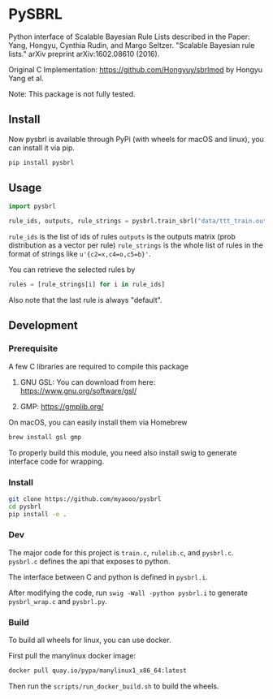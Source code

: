 # PySBRL

Python interface of Scalable Bayesian Rule Lists described in the Paper: 
Yang, Hongyu, Cynthia Rudin, and Margo Seltzer. "Scalable Bayesian rule lists." arXiv preprint arXiv:1602.08610 (2016).

Original C Implementation: https://github.com/Hongyuy/sbrlmod by Hongyu Yang et al.

Note: This package is not fully tested.

## Install

Now pysbrl is available through PyPi (with wheels for macOS and linux), you can install it via pip.

```bash
pip install pysbrl
```

## Usage

```python
import pysbrl

rule_ids, outputs, rule_strings = pysbrl.train_sbrl("data/ttt_train.out", "data/ttt_train.label", 20.0, eta=2.0, max_iters=2000, nchain=10, alphas=[1,1])
```

`rule_ids` is the list of ids of rules
`outputs` is the outputs matrix (prob distribution as a vector per rule)
`rule_strings` is the whole list of rules in the format of strings like `u'{c2=x,c4=o,c5=b}'`. 

You can retrieve the selected rules by 

```python
rules = [rule_strings[i] for i in rule_ids]
```

Also note that the last rule is always "default".

## Development

### Prerequisite

A few C libraries are required to compile this package

1. GNU GSL: You can download from here: https://www.gnu.org/software/gsl/

2. GMP: https://gmplib.org/

On macOS, you can easily install them via Homebrew

```bash
brew install gsl gmp
```

To properly build this module, you need also install swig to generate interface code for wrapping.

### Install

```bash
git clone https://github.com/myaooo/pysbrl
cd pysbrl
pip install -e .
```

### Dev

The major code for this project is `train.c`, `rulelib.c`, and `pysbrl.c`. 
`pysbrl.c` defines the api that exposes to python.

The interface between C and python is defined in `pysbrl.i`.

After modifying the code, run `swig -Wall -python pysbrl.i` to generate `pysbrl_wrap.c` and `pysbrl.py`.

### Build

To build all wheels for linux, you can use docker.

First pull the manylinux docker image:

```bash
docker pull quay.io/pypa/manylinux1_x86_64:latest
```

Then run the `scripts/run_docker_build.sh` to build the wheels.
